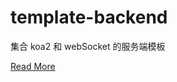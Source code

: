 # template-backend

集合 koa2 和 webSocket 的服务端模板

[Read More](https://github.com/yuri2peter/template-backend)
